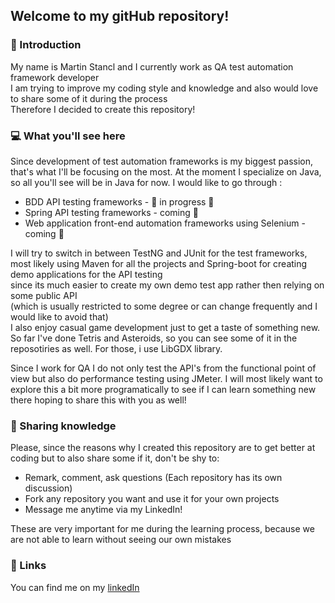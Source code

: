 ## Welcome to my gitHub repository!

### :wave: Introduction 

My name is Martin Stancl and I currently work as QA test automation framework developer  
I am trying to improve my coding style and knowledge and also would love to share some of it during the process  
Therefore I decided to create this repository!

### :computer: What you'll see here 

Since development of test automation frameworks is my biggest passion, that's what I'll be focusing on the most.
At the moment I specialize on Java, so all you'll see will be in Java for now.
I would like to go through :  

  - BDD API testing frameworks - :construction: in progress :construction:
  - Spring API testing frameworks - coming :eyes:
  - Web application front-end automation frameworks using Selenium - coming :eyes:


I will try to switch in between TestNG and JUnit for the test frameworks,  
most likely using Maven for all the projects and Spring-boot for creating demo applications for the API testing  
since its much easier to create my own demo test app rather then relying on some public API   
(which is usually restricted to some degree or can change frequently and I would like to avoid that)   
I also enjoy casual game development just to get a taste of something new. So far I've done Tetris and Asteroids,
so you can see some of it in the reposotiries as well. For those, i use LibGDX library.

Since I work for QA I do not only test the API's from the functional point of view but also do performance testing
using JMeter. I will most likely want to explore this a bit more programatically to see if I can learn something new there
hoping to share this with you as well!

### :memo: Sharing knowledge
Please, since the reasons why I created this repository are to get better at coding but to also share some if it, don't be shy to:  

  - Remark, comment, ask questions (Each repository has its own discussion)
  - Fork any repository you want and use it for your own projects
  - Message me anytime via my LinkedIn! 
  
These are very important for me during the learning process, because we are not able to learn without seeing our own mistakes  

### :link: Links
You can find me on my <a href="https://www.linkedin.com/in/martin-štancl-11b591108">linkedIn</a>
